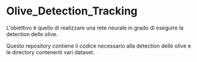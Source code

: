 # Olive_Detection_Tracking

L'obiettivo è quello di realizzare una rete neurale in grado di eseguire la detection delle olive.

Questo repository contiene il codice necessario alla detection delle olive e le directory contenenti vari dataset.

